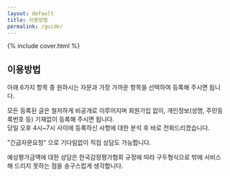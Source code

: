 ```yaml
---
layout: default
title: 이용방법
permalink: /guide/
---
```


{% include cover.html %}

## 이용방법

아래 6가지 항목 중 원하시는 자문과 가장 가까운 항목을 선택하여 등록해 주시면 됩니다.

모든 등록된 글은 철저하게 비공개로 이루어지며 회원가입 없이, 개인정보(성명, 주민등록번호 등) 기재없이 등록해 주시면 됩니다.<br>
당일 오후 4시~7시 사이에 등록하신 사항에 대한 분석 후 바로 전화드리겠습니다.

"긴급자문요청" 으로 기다림없이 직접 상담도 가능합니다.

예상평가금액에 대한 상담은 한국감정평가협회 규정에 따라 구두형식으로 밖에 서비스 해 드리지 못하는 점을 송구스럽게 생각합니다.
